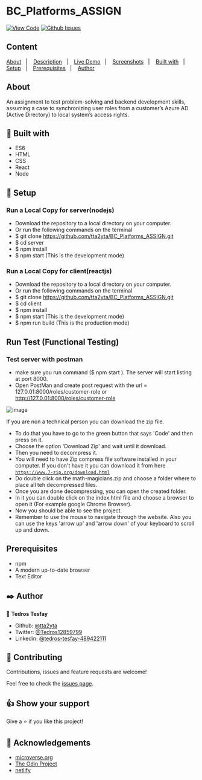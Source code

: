 # BC_Platforms_ASSIGN

[![View Code](https://img.shields.io/badge/View%20-Code-green)](https://github.com/tta2yta/BC_Platforms_ASSIGN/pulls)
[![Github Issues](https://img.shields.io/badge/GitHub-Issues-orange)](https://github.com/tta2yta/BC_Platforms_ASSIGN/issues)


## Content

<a text-align="center" href="#about">About</a>&nbsp;&nbsp;&nbsp;|&nbsp;&nbsp;&nbsp;
<a href="#description">Description</a>&nbsp;&nbsp;&nbsp;|&nbsp;&nbsp;&nbsp;
<a href="#live">Live Demo</a>&nbsp;&nbsp;&nbsp;|&nbsp;&nbsp;&nbsp;
<a href="#screenshots">Screenshots</a>&nbsp;&nbsp;&nbsp;|&nbsp;&nbsp;&nbsp;
<a href="#with">Built with</a>&nbsp;&nbsp;&nbsp;|&nbsp;&nbsp;&nbsp;
<a href="#setup">Setup</a>&nbsp;&nbsp;&nbsp;|&nbsp;&nbsp;&nbsp;
<a href="#prerequisites">Prerequisites</a>&nbsp;&nbsp;&nbsp;|&nbsp;&nbsp;&nbsp;
<a href="#author">Author</a>


## About <a name = "about"></a>

 An assignment to test problem-solving and backend development skills, assuming a case to synchronizing user roles from a customer’s Azure AD (Active
Directory) to local system’s access rights.


## 🔧 Built with<a name = "with"></a>

- ES6
- HTML
- CSS
- React
- Node

## 🔨 Setup<a name = "setup"></a>
### Run a Local Copy for server(nodejs)
- Download the repository to a local directory on your computer.
- Or run the following commands on the terminal
-  $ git clone https://github.com/tta2yta/BC_Platforms_ASSIGN.git
- $ cd server
-  $ npm install
-  $ npm start (This is the development mode)

### Run a Local Copy for client(reactjs)
- Download the repository to a local directory on your computer.
- Or run the following commands on the terminal
-  $ git clone https://github.com/tta2yta/BC_Platforms_ASSIGN.git
- $ cd client
-  $ npm install
-  $ npm start (This is the development mode)
-  $ npm run build (This is the production mode)

## Run Test (Functional Testing)
### Test server with postman
- make sure you run command ($ npm start ). The server will start listing at port 8000.
- Open PostMan and create post request with the url =  127.0.01:8000/roles/customer-role or http://127.0.01:8000/roles/customer-role

![image](https://user-images.githubusercontent.com/56317574/178114564-d4dc92df-fbd2-4b2f-b512-f5c962d0ac5c.png)


If you are non a technical person you can download the zip file.

- To do that you have to go to the green button that says 'Code' and then press on it.
- Choose the option 'Download Zip' and wait until it download.
- Then you need to decompress it.
- You will need to have Zip compress file software installed in your computer. If you don't have it you can download it from here
  [`https://www.7-zip.org/download.html`](https://www.7-zip.org/download.html)
- Do double click on the math-magicians.zip and choose a folder where to place all teh decompressed files.
- Once you are done decompressing, you can open the created folder.
- In it you can double click on the index.html file and choose a browser to open it (For example google Chrome Browser).
- Now you should be able to see the project.
- Remember to use the mouse to navigate through the website. Also you can use the keys 'arrow up' and 'arrow down' of your keyboard
  to scroll up and down.

## Prerequisites<a name = "prerequisites"></a>
- npm
- A modern up-to-date browser
- Text Editor

## ✒️  Author <a name = "author"></a>

👤 **Tedros Tesfay**

- Github: [@tta2yta](https://github.com/tta2yta)
- Twitter: [@Tedros12859799](https://twitter.com/Tedros12859799)
- Linkedin: [@tedros-tesfay-489422111](https://www.linkedin.com/in/tedros-tesfay-489422111/)


## 🤝 Contributing

Contributions, issues and feature requests are welcome!

Feel free to check the [issues page](https://github.com/tta2yta/redux-bookstore/issues).


## 👍 Show your support

Give a ⭐️ if you like this project!

## :clap: Acknowledgements
- <a href="https://www.microverse.org/" target="_blank">microverse.org</a>
- <a href="https://www.theodinproject.com/" target="_blank">The Odin Project</a>
- <a href="https://netlify.com/" target="_blank">netlify</a>
</a>
</div>
